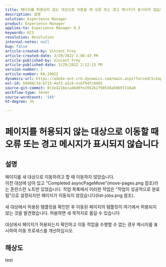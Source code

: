 ```yaml
---
title: 페이지를 허용되지 않는 대상으로 이동할 때 오류 또는 경고 메시지가 표시되지 않습니다
description: 설명
solution: Experience Manager
product: Experience Manager
applies-to: Experience Manager 6.5
keywords: KCS
resolution: Resolution
internal-notes: null
bug: false
article-created-by: Vincent Frey
article-created-date: 3/29/2022 2:08:43 PM
article-published-by: Vincent Frey
article-published-date: 3/29/2022 2:12:13 PM
version-number: 1
article-number: KA-19022
dynamics-url: https://adobe-ent.crm.dynamics.com/main.aspx?forceUCI=1&pagetype=entityrecord&etn=knowledgearticle&id=cb6c75bb-69af-ec11-9840-0022480bd820
exl-id: 66086c3d-bf15-4ef2-a2c6-ecbf94fc84b5
source-git-commit: 0c3e421beca46d9fe1952b1f98538a50697216a0
workflow-type: tm+mt
source-wordcount: '145'
ht-degree: 3%

---
```


# 페이지를 허용되지 않는 대상으로 이동할 때 오류 또는 경고 메시지가 표시되지 않습니다

## 설명

페이지를 새 대상으로 이동하려고 할 때 이동하지 않았습니다.<br>이전 대상에 남아 있고 &quot;Completed asyncPageMove&quot;(move-pages.png 참조)라는 혼란스런 노트만 있었습니다. 작업 목록에서 이러한 작업은 &quot;작업이 성공적으로 완료됨&quot;으로 설정되지만 페이지가 이동되지 않았습니다(list-jobs.png 참조).<br><br>새 대상에서 허용된 템플릿을 확인한 후 이동된 페이지의 템플릿이 여기에서 허용되지 않는 것을 발견했습니다. 허용하면 새 목적지로 옮길 수 있습니다<br><br>대상에서 페이지가 허용되는지 확인하고 이동 작업을 수행할 수 없는 경우 메시지를 표시하여 이동 프로세스를 개선하십시오.

## 해상도


test
